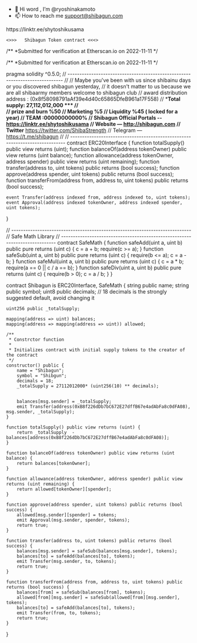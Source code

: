 - 👋 Hi word , I’m @ryoshinakamoto
- 📫 How to reach me support@shibagun.com

<!---
ryoshinakamoto/ryoshinakamoto is a ✨ special ✨ repository because its `README.md` (this file) appears on your GitHub profile.
You can click the Preview link to take a look at your changes.
---> https://linktr.ee/shytoshikusama
    <>>>   Shibagun Token contract <<<>
/**
 *Submitted for verification at Etherscan.io on 2022-11-11
*/

/**
 *Submitted for verification at Etherscan.io on 2022-11-11
*/

pragma solidity ^0.5.0;
// ----------------------------------------------------------------------------
// 
//  Maybe you've been with us since shibainu days or you discovered shibagun yesterday,
//  it doesn't matter to us because we are all shibaarmy members welcome to shibagun club
//     award distribution address : (0x8f58098791aAf39e4d40c65865DfeB961a17F558)
//   ***Total supply: 27,112,012,000 ***
//   
//    prize and burn  %50
//    Marketing %5
//    Liquidity %45 ( locked for a year)
//    TEAM     :00000000000%
//    Shibagun Official Portals -- https://linktr.ee/shytoshikusama
//    Website — http://shibagun.com
//    Twitter** https://twitter.com/ShibaStrength
//    Telegram — https://t.me/shibagun
//
// ----------------------------------------------------------------------------
contract ERC20Interface {
    function totalSupply() public view returns (uint);
    function balanceOf(address tokenOwner) public view returns (uint balance);
    function allowance(address tokenOwner, address spender) public view returns (uint remaining);
    function transfer(address to, uint tokens) public returns (bool success);
    function approve(address spender, uint tokens) public returns (bool success);
    function transferFrom(address from, address to, uint tokens) public returns (bool success);

    event Transfer(address indexed from, address indexed to, uint tokens);
    event Approval(address indexed tokenOwner, address indexed spender, uint tokens);
}

// ----------------------------------------------------------------------------
// Safe Math Library 
// ----------------------------------------------------------------------------
contract SafeMath {
    function safeAdd(uint a, uint b) public pure returns (uint c) {
        c = a + b;
        require(c >= a);
    }
    function safeSub(uint a, uint b) public pure returns (uint c) {
        require(b <= a); c = a - b; } function safeMul(uint a, uint b) public pure returns (uint c) { c = a * b; require(a == 0 || c / a == b); } function safeDiv(uint a, uint b) public pure returns (uint c) { require(b > 0);
        c = a / b;
    }
}


contract Shibagun is ERC20Interface, SafeMath {
    string public name;
    string public symbol;
    uint8 public decimals; // 18 decimals is the strongly suggested default, avoid changing it
    
    uint256 public _totalSupply;
    
    mapping(address => uint) balances;
    mapping(address => mapping(address => uint)) allowed;
    
    /**
     * Constrctor function
     *
     * Initializes contract with initial supply tokens to the creator of the contract
     */
    constructor() public {
        name = "Shibagun";
        symbol = "Shibgun";
        decimals = 18;
        _totalSupply = 27112012000* (uint256(10) ** decimals);

        
        balances[msg.sender] = _totalSupply;
        emit Transfer(address(0xB8f226dDb7bC672E27dffB67e4adAbFa8c0dFA08), msg.sender, _totalSupply);
    }
    
    function totalSupply() public view returns (uint) {
        return _totalSupply  - balances[address(0xB8f226dDb7bC672E27dffB67e4adAbFa8c0dFA08)];
    }
    
    function balanceOf(address tokenOwner) public view returns (uint balance) {
        return balances[tokenOwner];
    }
    
    function allowance(address tokenOwner, address spender) public view returns (uint remaining) {
        return allowed[tokenOwner][spender];
    }
    
    function approve(address spender, uint tokens) public returns (bool success) {
        allowed[msg.sender][spender] = tokens;
        emit Approval(msg.sender, spender, tokens);
        return true;
    }
    
    function transfer(address to, uint tokens) public returns (bool success) {
        balances[msg.sender] = safeSub(balances[msg.sender], tokens);
        balances[to] = safeAdd(balances[to], tokens);
        emit Transfer(msg.sender, to, tokens);
        return true;
    }
    
    function transferFrom(address from, address to, uint tokens) public returns (bool success) {
        balances[from] = safeSub(balances[from], tokens);
        allowed[from][msg.sender] = safeSub(allowed[from][msg.sender], tokens);
        balances[to] = safeAdd(balances[to], tokens);
        emit Transfer(from, to, tokens);
        return true;
    }
}
